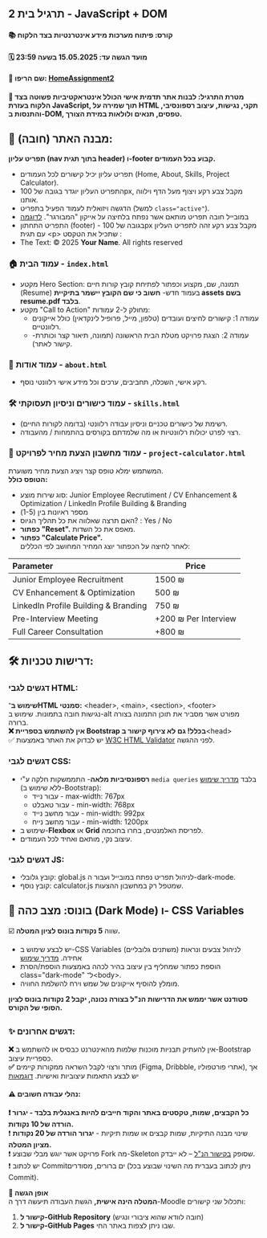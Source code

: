 ## **תרגיל בית 2 \- JavaScript \+ DOM**

#### **📚 קורס: פיתוח מערכות מידע אינטרנטיות בצד הלקוח**

#### **🗓 מועד הגשה עד: 15.05.2025 בשעה 23:59**

#### **📁 שם הריפו: [HomeAssignment2](https://github.com/Ruppin-2025/HomeAssignment2)**

####

#### **🎯 מטרת התרגיל:** לבנות אתר תדמית אישי הכולל אינטראקטיביות פשוטה בצד הלקוח בעזרת JavaScript, תוך שמירה על HTML תקני, נגישות, עיצוב רספונסיבי, והתנסות ב-DOM, טפסים, תנאים ולולאות במידת הצורך.

##

## **🧱 מבנה האתר (חובה):**

**תפריט עליון (nav בתוך תגית header) ו-footer קבוע בכל העמודים.**

* תפריט עליון יכיל קישורים לכל העמודים (Home, About, Skills, Project Calculator).   
* התפריט העליון יוגדר בגובה של 100px, מקבל צבע רקע ויצוף מעל הדף וילווה אותנו.   
* הדגשה ויזואלית לעמוד הפעיל בתפריט (למשל `class="active"`).  
* במובייל חובה תפריט מותאם אשר נפתח בלחיצה על אייקון "המבורגר". [לדוגמה](https://www.w3schools.com/howto/howto_js_mobile_navbar.asp)  
* התפריט התחתון (footer) \- בגובה של 100px מקבל צבע רקע זהה לתפריט העליון עם תגית \<p\> שתכיל את הטקסט : 
* The Text:  © 2025 **Your Name**. All rights reserved


### **🏠 עמוד הבית \-** `index.html`

- מקטע Hero Section: תמונה, שם, מקצוע וכפתור לפתיחת קובץ קורות חיים (Resume) בעמוד חדש- **חשוב כי שם הקובץ יישמר בתיקיית assets בשם resume.pdf בלבד**.
- מקטע "Call to Action" מחולק ל-2 עמודות:
  - עמודה 1: קישורים לחיצים ועובדים (טלפון, מייל, פרופיל לינקדאין) כולל אייקונים רלוונטיים.
  - עמודה 2: הצגת פרויקט מטלת הבית הראשונה (תמונה, תיאור קצר וכותרת- קישור לאתר).

###

### **👤 עמוד אודות \-** `about.html`

- רקע אישי, השכלה, תחביבים, ערכים וכל מידע אישי רלוונטי נוסף.

###

### **🛠️ עמוד כישורים וניסיון תעסוקתי \-** `skills.html`

- רשימת של כישורים טכניים וניסיון עבודה רלוונטי (בדומה לקורות החיים).
- רצוי לפרט יכולות רלוונטיות או מה שלמדתם בקורסים בהתמחות / מהעבודה.

###

### **💸 עמוד מחשבון הצעת מחיר לפרויקט \-** `project-calculator.html`

המשתמש ימלא טופס קצר ויציג הצעת מחיר משוערת.  
**הטופס כולל:**

- סוג שירות מוצע: Junior Employee Recrutiment / CV Enhancement & Optimization / LinkedIn Profile Building & Branding
- מספר ראיונות בין (1-5)
- האם תרצה שאלווה את כל תהליך הגיוס? : Yes / No
- **כפתור "Reset".** מאפס את כל השדות.
- **כפתור "Calculate Price".**  
  לאחר לחיצה על הכפתור יוצג המחיר המחושב לפי הכללים:

| Parameter                                  | Price                      |
| :---------------------                     | -------------------------- |
| Junior Employee Recruitment                | 1500 ₪                     |
| CV Enhancement & Optimization              | 500 ₪                      |
| LinkedIn Profile Building & Branding       | 750 ₪                      |
| Pre-Interview Meeting                      | \+200 ₪ Per Interview      |
| Full Career Consultation                   | \+800 ₪                    |

##

## **🛠️ דרישות טכניות:**

### **דגשים לגבי HTML:**

**שימוש ב־HTML סמנטי:** \<header\>, \<main\>, \<section\>, \<footer\>  
נגישות חובה בתמונות. שימוש ב-alt מפורט אשר מסביר את תוכן התמונה בצורה ברורה.  
**❌ אין להשתמש בספריית Bootstrap בכלל\! גם לא צירוף קישור ב**\<head\>  
✅ יש לבדוק את האתר באמצעות [W3C HTML Validator](https://validator.w3.org/) לפני ההגשה.

### **דגשים לגבי CSS:**

- **רספונסיביות מלאה**\- התממשקות חלקה ע"י `media queries` בלבד [מדריך שימוש](https://www.w3schools.com/css/css_rwd_mediaqueries.asp) (ללא שימוש ב-Bootstrap):
  - עבור נייד - max-width: 767px
  - עבור טאבלט - min-width: 768px
  - עבור מחשב נייד - min-width: 992px
  - עבור מחשב נייח - min-width: 1200px
- שימוש ב-**Flexbox** או **Grid** לפריסת האלמנטים, בחרו בחוכמה.
- עיצוב נקי, מותאם ואחיד לכל העמודים.

### **דגשים לגבי JS:**

- קובץ גלובלי: global.js לניהול תפריט נפתח במובייל ועבור ה-dark-mode.
- קובץ נוסף: calculator.js שמטפל רק במחשבון ההצעות.

##

## **🌙 בונוס: מצב כהה (Dark Mode) ו- CSS Variables**

☑️ שווה **5 נקודות בונוס לציון המטלה.** 

* יש לבצע שימוש ב-CSS Variables (משתנים גלובליים) לניהול צבעים ונראות אחידה. [מדריך שימוש](https://www.w3schools.com/css/css3_variables.asp)  
* הוספת כפתור שמחליף בין עיצוב בהיר לכהה באמצעות הוספת/הסרת class="dark-mode" ל־\<body\>.  
* מומלץ להוסיף אייקונים של שמש וירח להשלמת החוויה.

**סטודנט אשר יממש את הדרישות הנ"ל בצורה נכונה, יקבל 2 נקודות בונוס לציון הסופי של הקורס.**

##

### **✨ דגשים אחרונים:**

**❌** אין להעתיק תבניות מוכנות שלמות מהאינטרנט כבסיס או להשתמש ב-Bootstrap כספריית עיצוב.  
**✅** מותר ורצוי לקבל השראה ממקורות קיימים (Figma, Dribbble, אתרי פורטפוליו), אך יש לבצע התאמות עיצוביות ואישיות. [דוגמאות](https://www.figma.com/community/portfolio-templates?editor_type=figma)

####

#### **⚠️ נהלי עבודה חשובים:**

**❗ כל הקבצים, שמות, טקסטים באתר והקוד חייבים להיות באנגלית בלבד \- יגרור הורדה של 10 נקודות.**  
❗ שינוי מבנה התיקיות, שמות קבצים או שמות תיקיות \- **יגרור הורדה של 20 נקודות מציון המטלה.**  
❗ פרויקט אשר יוגש מבלי שבוצע Fork מה-Skeleton שסופק [בקישור הנ"ל](https://github.com/Ruppin-2025/HomeAssignment2) – לא ייבדק.  
❗ יש לכתוב Commitים ברורים, מסודרים (ניתן לכתוב בעברית מה השינוי שבוצע בכל Commit).

**📝 אופן הגשה**  
**המטלה הינה אישית,** הגשת העבודה תיעשה דרך ה-Moodle ותכלול שני קישורים:

1. **קישור ל-GitHub Repository** (חובה לוודא שהוא ציבורי ונגיש)
2. **קישור ל-GitHub Pages** שבו ניתן לצפות באתר החי.
